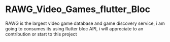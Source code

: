 # RAWG_Video_Games_flutter_Bloc
 RAWG is the largest video game database and game discovery service, i  am going to consumes its using flutter bloc API, i will appreciate to an contribution or start to this project
